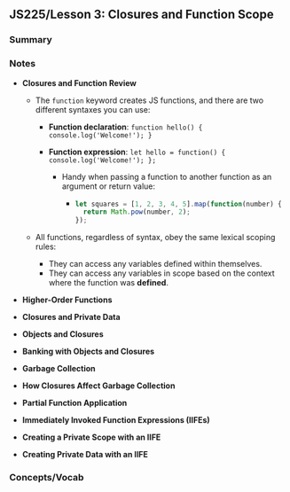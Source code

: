 ## JS225/Lesson 3: Closures and Function Scope

### Summary

### Notes

* **Closures and Function Review**

  * The `function` keyword creates JS functions, and there are two different syntaxes you can use:

    * **Function declaration**: `function hello() { console.log('Welcome!'); }`

    * **Function expression**: `let hello = function() { console.log('Welcome!'); };`

      * Handy when passing a function to another function as an argument or return value:

        * ```javascript
          let squares = [1, 2, 3, 4, 5].map(function(number) {
            return Math.pow(number, 2);
          });
          ```

  * All functions, regardless of syntax, obey the same lexical scoping rules:

    * They can access any variables defined within themselves.
    * They can access any variables in scope based on the context where the function was **defined**.

* **Higher-Order Functions**

* **Closures and Private Data**

* **Objects and Closures**

* **Banking with Objects and Closures**

* **Garbage Collection**

* **How Closures Affect Garbage Collection**

* **Partial Function Application**

* **Immediately Invoked Function Expressions (IIFEs)**

* **Creating a Private Scope with an IIFE**

* **Creating Private Data with an IIFE**

### Concepts/Vocab


